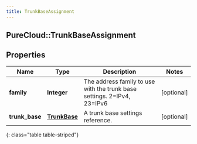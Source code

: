 ```yaml
---
title: TrunkBaseAssignment
---
```

## PureCloud::TrunkBaseAssignment

## Properties

|Name | Type | Description | Notes|
|------------ | ------------- | ------------- | -------------|
| **family** | **Integer** | The address family to use with the trunk base settings. 2&#x3D;IPv4, 23&#x3D;IPv6 | [optional] |
| **trunk_base** | [**TrunkBase**](TrunkBase.html) | A trunk base settings reference. | [optional] |
{: class="table table-striped"}


